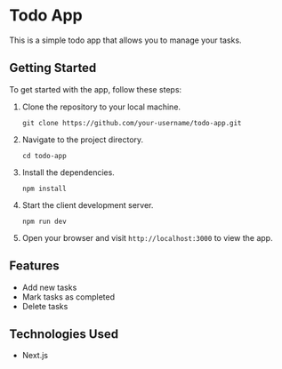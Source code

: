 # Todo App

This is a simple todo app that allows you to manage your tasks.

## Getting Started

To get started with the app, follow these steps:

1. Clone the repository to your local machine.
    ```shell
    git clone https://github.com/your-username/todo-app.git
    ```

2. Navigate to the project directory.
    ```shell
    cd todo-app
    ```

3. Install the dependencies.
    ```shell
    npm install
    ```

4. Start the client development server.
    ```shell
    npm run dev
    ```

5. Open your browser and visit `http://localhost:3000` to view the app.

## Features

- Add new tasks
- Mark tasks as completed
- Delete tasks

## Technologies Used

- Next.js